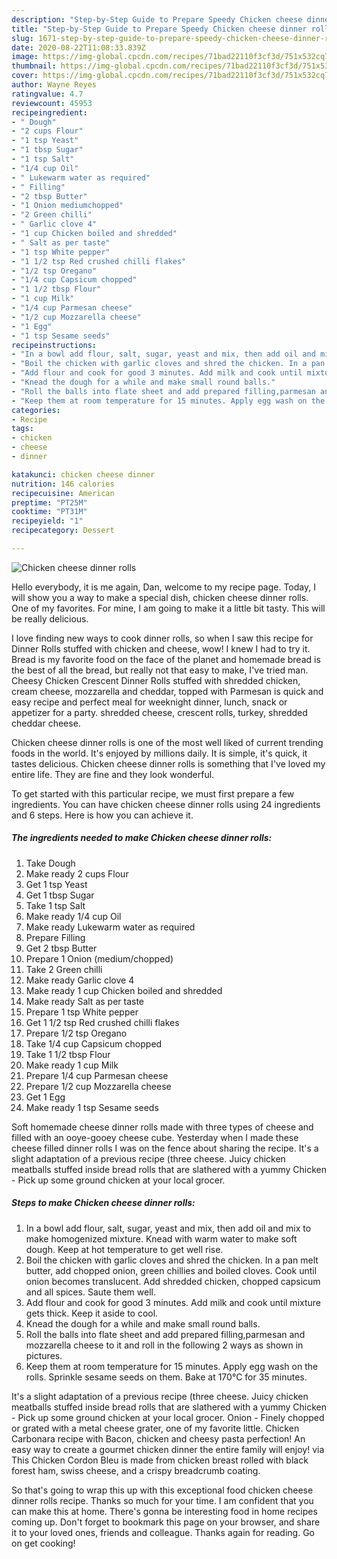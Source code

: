 ```yaml
---
description: "Step-by-Step Guide to Prepare Speedy Chicken cheese dinner rolls"
title: "Step-by-Step Guide to Prepare Speedy Chicken cheese dinner rolls"
slug: 1671-step-by-step-guide-to-prepare-speedy-chicken-cheese-dinner-rolls
date: 2020-08-22T11:08:33.839Z
image: https://img-global.cpcdn.com/recipes/71bad22110f3cf3d/751x532cq70/chicken-cheese-dinner-rolls-recipe-main-photo.jpg
thumbnail: https://img-global.cpcdn.com/recipes/71bad22110f3cf3d/751x532cq70/chicken-cheese-dinner-rolls-recipe-main-photo.jpg
cover: https://img-global.cpcdn.com/recipes/71bad22110f3cf3d/751x532cq70/chicken-cheese-dinner-rolls-recipe-main-photo.jpg
author: Wayne Reyes
ratingvalue: 4.7
reviewcount: 45953
recipeingredient:
- " Dough"
- "2 cups Flour"
- "1 tsp Yeast"
- "1 tbsp Sugar"
- "1 tsp Salt"
- "1/4 cup Oil"
- " Lukewarm water as required"
- " Filling"
- "2 tbsp Butter"
- "1 Onion mediumchopped"
- "2 Green chilli"
- " Garlic clove 4"
- "1 cup Chicken boiled and shredded"
- " Salt as per taste"
- "1 tsp White pepper"
- "1 1/2 tsp Red crushed chilli flakes"
- "1/2 tsp Oregano"
- "1/4 cup Capsicum chopped"
- "1 1/2 tbsp Flour"
- "1 cup Milk"
- "1/4 cup Parmesan cheese"
- "1/2 cup Mozzarella cheese"
- "1 Egg"
- "1 tsp Sesame seeds"
recipeinstructions:
- "In a bowl add flour, salt, sugar, yeast and mix, then add oil and mix to make homogenized mixture. Knead with warm water to make soft dough. Keep at hot temperature to get well rise."
- "Boil the chicken with garlic cloves and shred the chicken. In a pan melt butter, add chopped onion, green chillies and boiled cloves. Cook until onion becomes translucent. Add shredded chicken, chopped capsicum and all spices. Saute them well."
- "Add flour and cook for good 3 minutes. Add milk and cook until mixture gets thick. Keep it aside to cool."
- "Knead the dough for a while and make small round balls."
- "Roll the balls into flate sheet and add prepared filling,parmesan and mozzarella cheese to it and roll in the following 2 ways as shown in pictures."
- "Keep them at room temperature for 15 minutes. Apply egg wash on the rolls. Sprinkle sesame seeds on them. Bake at 170°C for 35 minutes."
categories:
- Recipe
tags:
- chicken
- cheese
- dinner

katakunci: chicken cheese dinner 
nutrition: 146 calories
recipecuisine: American
preptime: "PT25M"
cooktime: "PT31M"
recipeyield: "1"
recipecategory: Dessert

---
```



![Chicken cheese dinner rolls](https://img-global.cpcdn.com/recipes/71bad22110f3cf3d/751x532cq70/chicken-cheese-dinner-rolls-recipe-main-photo.jpg)

Hello everybody, it is me again, Dan, welcome to my recipe page. Today, I will show you a way to make a special dish, chicken cheese dinner rolls. One of my favorites. For mine, I am going to make it a little bit tasty. This will be really delicious.

I love finding new ways to cook dinner rolls, so when I saw this recipe for Dinner Rolls stuffed with chicken and cheese, wow! I knew I had to try it. Bread is my favorite food on the face of the planet and homemade bread is the best of all the bread, but really not that easy to make, I&#39;ve tried man. Cheesy Chicken Crescent Dinner Rolls stuffed with shredded chicken, cream cheese, mozzarella and cheddar, topped with Parmesan is quick and easy recipe and perfect meal for weeknight dinner, lunch, snack or appetizer for a party. shredded cheese, crescent rolls, turkey, shredded cheddar cheese.

Chicken cheese dinner rolls is one of the most well liked of current trending foods in the world. It's enjoyed by millions daily. It is simple, it's quick, it tastes delicious. Chicken cheese dinner rolls is something that I've loved my entire life. They are fine and they look wonderful.


To get started with this particular recipe, we must first prepare a few ingredients. You can have chicken cheese dinner rolls using 24 ingredients and 6 steps. Here is how you can achieve it.

<!--inarticleads1-->

##### The ingredients needed to make Chicken cheese dinner rolls:

1. Take  Dough
1. Make ready 2 cups Flour
1. Get 1 tsp Yeast
1. Get 1 tbsp Sugar
1. Take 1 tsp Salt
1. Make ready 1/4 cup Oil
1. Make ready  Lukewarm water as required
1. Prepare  Filling
1. Get 2 tbsp Butter
1. Prepare 1 Onion (medium/chopped)
1. Take 2 Green chilli
1. Make ready  Garlic clove 4
1. Make ready 1 cup Chicken boiled and shredded
1. Make ready  Salt as per taste
1. Prepare 1 tsp White pepper
1. Get 1 1/2 tsp Red crushed chilli flakes
1. Prepare 1/2 tsp Oregano
1. Take 1/4 cup Capsicum chopped
1. Take 1 1/2 tbsp Flour
1. Make ready 1 cup Milk
1. Prepare 1/4 cup Parmesan cheese
1. Prepare 1/2 cup Mozzarella cheese
1. Get 1 Egg
1. Make ready 1 tsp Sesame seeds


Soft homemade cheese dinner rolls made with three types of cheese and filled with an ooye-gooey cheese cube. Yesterday when I made these cheese filled dinner rolls I was on the fence about sharing the recipe. It&#39;s a slight adaptation of a previous recipe (three cheese. Juicy chicken meatballs stuffed inside bread rolls that are slathered with a yummy Chicken - Pick up some ground chicken at your local grocer. 

<!--inarticleads2-->

##### Steps to make Chicken cheese dinner rolls:

1. In a bowl add flour, salt, sugar, yeast and mix, then add oil and mix to make homogenized mixture. Knead with warm water to make soft dough. Keep at hot temperature to get well rise.
1. Boil the chicken with garlic cloves and shred the chicken. In a pan melt butter, add chopped onion, green chillies and boiled cloves. Cook until onion becomes translucent. Add shredded chicken, chopped capsicum and all spices. Saute them well.
1. Add flour and cook for good 3 minutes. Add milk and cook until mixture gets thick. Keep it aside to cool.
1. Knead the dough for a while and make small round balls.
1. Roll the balls into flate sheet and add prepared filling,parmesan and mozzarella cheese to it and roll in the following 2 ways as shown in pictures.
1. Keep them at room temperature for 15 minutes. Apply egg wash on the rolls. Sprinkle sesame seeds on them. Bake at 170°C for 35 minutes.


It&#39;s a slight adaptation of a previous recipe (three cheese. Juicy chicken meatballs stuffed inside bread rolls that are slathered with a yummy Chicken - Pick up some ground chicken at your local grocer. Onion - Finely chopped or grated with a metal cheese grater, one of my favorite little. Chicken Carbonara recipe with Bacon, chicken and cheesy pasta perfection! An easy way to create a gourmet chicken dinner the entire family will enjoy! via This Chicken Cordon Bleu is made from chicken breast rolled with black forest ham, swiss cheese, and a crispy breadcrumb coating. 

So that's going to wrap this up with this exceptional food chicken cheese dinner rolls recipe. Thanks so much for your time. I am confident that you can make this at home. There's gonna be interesting food in home recipes coming up. Don't forget to bookmark this page on your browser, and share it to your loved ones, friends and colleague. Thanks again for reading. Go on get cooking!
